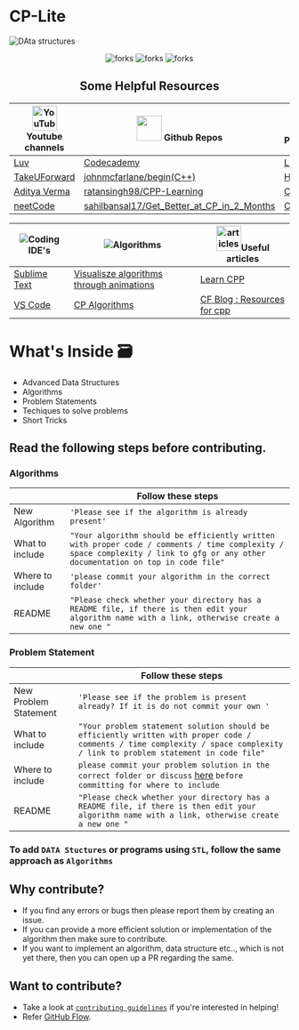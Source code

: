 # CP-Lite


![DAta structures](https://user-images.githubusercontent.com/91309280/193778610-d126831f-60c2-4440-b9ab-630d09640a4b.png)


<!-------------Swags------------------------->

<p align="center">

<img src="https://forthebadge.com/images/badges/built-with-love.svg" alt=" forks"/>
<img src="https://forthebadge.com/images/badges/made-with-c-plus-plus.svg" alt=" forks"/>
<img src="https://forthebadge.com/images/badges/makes-people-smile.svg" alt=" forks"/>

</p>



<div align="center">
  
  
<h2 align="center"> Some Helpful Resources</h2>

| <img src="https://edent.github.io/SuperTinyIcons/images/svg/youtube.svg" width="45" title="YouTube" /> Youtube channels | <img src="https://edent.github.io/SuperTinyIcons/images/png/github.png" width="45" />   Github Repos | <img src="https://img.icons8.com/color/48/000000/badminton-2.png"/> Best Coding Playgrounds |
| --- | --- |----|
| [Luv](https://www.youtube.com/c/LuvIsMe) | [Codecademy](https://github.com/Codecademy/learn-cpp) | [Leetcode](https://leetcode.com/problemset/all/) |
| [TakeUForward](https://www.youtube.com/c/takeUforward) | [johnmcfarlane/begin(C++)](https://gist.github.com/johnmcfarlane/1b2d9c83e4d3f700ba61e2df4077c613) | [HackerRank](https://www.hackerrank.com/dashboard) |
|[Aditya Verma](https://www.youtube.com/c/AdityaVermaTheProgrammingLord)|[ratansingh98/CPP-Learning](https://github.com/ratansingh98/CPP-Learning)|[CodeChef](https://www.codechef.com/)|
|[neetCode](https://www.youtube.com/c/neetcode)|[sahilbansal17/Get_Better_at_CP_in_2_Months](https://github.com/sahilbansal17/Get_Better_at_CP_in_2_Months)|[CodeForces](https://www.codeforces.com/)|
  
<!--- Tables Offline best ide-->
| <img src="https://img.icons8.com/fluent/48/000000/programming-flag.png"/>Coding IDE's | <img src="https://img.icons8.com/color/48/000000/generic-sorting.png"/>Algorithms | <img src="https://img.icons8.com/fluent/48/000000/notepad.png" width="45" alt="articles" />Useful articles
| --- | --- |---|
| [Sublime Text](https://www.sublimetext.com/) | [Visualisze algorithms through animations](https://visualgo.net/en) | [Learn CPP](https://www.learncpp.com/)
| [VS Code](https://code.visualstudio.com/download) | [CP Algorithms](https://cp-algorithms.com/) | [CF Blog : Resources for cpp](https://codeforces.com/blog/entry/13529")|
</div>

# What's Inside 🗃
- Advanced Data Structures
- Algorithms
- Problem Statements 
- Techiques to solve problems
- Short Tricks

## Read the following steps before contributing.
### Algorithms

|                |Follow these steps                         	|
|----------------|-------------------------------|
|New Algorithm|`'Please see if the algorithm is already present'`|
| What to include |`"Your algorithm should be efficiently written with proper code / comments / time complexity / space complexity / link to gfg or any other documentation on top in code file"`            |
|Where to include         |`'please commit your algorithm in the correct folder'`|
| README | `"Please check whether your directory has a README file, if there is then edit your algorithm name with a link, otherwise create a new one "`

### Problem Statement 

|                |Follow these steps                         	|
|----------------|-------------------------------|
|New Problem Statement|`'Please see if the problem is present already? If it is do not commit your own '`|
| What to include |`"Your problem statement solution should be efficiently written with proper code / comments / time complexity / space complexity / link to problem statement in code file"`            |
|Where to include         |`please commit your problem solution in the correct folder or discuss` [here](https://github.com/Lakhankumawat/LearnCPP/discussions/7) `before committing for where to include`|
| README | `"Please check whether your directory has a README file, if there is then edit your algorithm name with a link, otherwise create a new one "`

### To add ```DATA Stuctures``` or programs using ```STL```, follow the same approach as  ```Algorithms```


## Why contribute?
- If you find any errors or bugs then please report them by creating an issue. 
- If you can provide a more efficient solution or implementation of the algorithm then make sure to contribute. 
- If you want to implement an algorithm, data structure etc.., which is not yet there, then you can open up a PR regarding the same.
 
## Want to contribute?
- Take a look at [`contributing guidelines`](Contribute.md) if you're interested in helping!
- Refer [GitHub Flow](https://guides.github.com/introduction/flow). 



